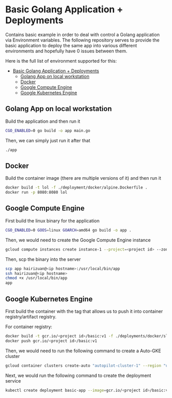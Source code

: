 # Basic Golang Application + Deployments

Contains basic example in order to deal with control a Golang application via Environment variables. The following repository serves to provide the basic application to deploy the same app into various different environments and hopefully have 0 issues between them.

Here is the full list of environment supported for this:

- [Basic Golang Application + Deployments](#basic-golang-application--deployments)
  - [Golang App on local workstation](#golang-app-on-local-workstation)
  - [Docker](#docker)
  - [Google Compute Engine](#google-compute-engine)
  - [Google Kubernetes Engine](#google-kubernetes-engine)


## Golang App on local workstation

Build the application and then run it

```bash
CGO_ENABLED=0 go build -o app main.go
```

Then, we can simply just run it after that

```bash
./app
```

## Docker

Build the container image (there are multiple versions of it) and then run it

```bash
docker build -t lol -f ./deployment/docker/alpine.Dockerfile .
docker run -p 8080:8080 lol
```

## Google Compute Engine

First build the linux binary for the application

```bash
CGO_ENABLED=0 GOOS=linux GOARCH=amd64 go build -o app .
```

Then, we would need to create the Google Compute Engine instance

```bash
gcloud compute instances create instance-1 --project=<project id> --zone=us-central1-a --machine-type=e2-medium
```

Then, scp the binary into the server

```bash
scp app hairizuan@<ip hostname>:/usr/local/bin/app
ssh hairizuan@<ip hostname>
chmod +x /usr/local/bin/app
app
```

## Google Kubernetes Engine

First build the container with the tag that allows us to push it into container registry/artifact registry.

For container registry:

```bash
docker build -t gcr.io/<project id>/basic:v1 -f ./deployments/docker/slim.Dockerfile .
docker push gcr.io/<project id>/basic:v1
```

Then, we would need to run the following command to create a Auto-GKE cluster

```bash
gcloud container clusters create-auto "autopilot-cluster-1" --region "us-central1"
```

Next, we would run the following command to create the deployment service

```bash
kubectl create deployment basic-app --image=gcr.io/<project id>/basic:v1
```